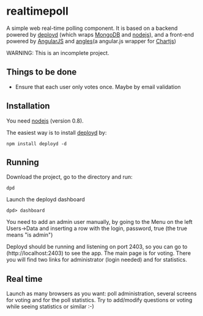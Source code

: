 realtimepoll
============

A simple web real-time polling component. It is based on a backend powered by [deployd](http://deployd.com) (which wraps [MongoDB](http://www.mongodb.org) and [nodejs](http://nodejs.org)), and a front-end powered by [AngularJS](http://angularjs.org) and [angles](https://github.com/lgsilver/angles)(a angular.js wrapper for [Chartjs](http://www.chartjs.org))

WARNING: This is an incomplete project.

## Things to be done
- Ensure that each user only votes once. Maybe by email validation

## Installation

You need [nodejs](http://nodejs.org) (version 0.8).

The easiest way is to install [deployd](http://deployd.com) by:

	npm install deployd -d

## Running
Download the project, go to the directory and run:

	dpd

Launch the deployd dashboard

	dpd> dashboard

You need to add an admin user manually, by going to the Menu on the left Users->Data and inserting a row with the login, password, true (the true means "is admin")

Deployd should be running and listening on port 2403, so you can go to (http://localhost:2403) to see the app. The main page is for voting. There you will find two links for administrator (login needed) and for statistics.

## Real time
Launch as many browsers as you want: poll administration, several screens for voting and for the poll statistics. Try to add/modify questions or voting while seeing statistics or similar :-)
	
